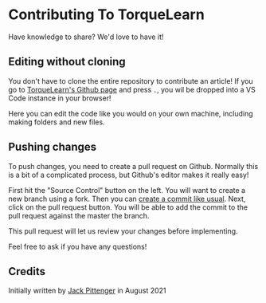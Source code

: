 # Contributing To TorqueLearn

Have knowledge to share? We'd love to have it!

## Editing without cloning

You don't have to clone the entire repository to contribute an article! If you go to [TorqueLearn's Github page](https://github.com/TexasTorque/TorqueLearn) and press `.`, you wil be dropped into a VS Code instance in your browser!

Here you can edit the code like you would on your own machine, including making folders and new files.

## Pushing changes

To push changes, you need to create a pull request on Github. Normally this is a bit of a complicated process, but Github's editor makes it really easy!

First hit the "Source Control" button on the left. You will want to create a new branch using a fork. Then you can [create a commit like usual](Tutorials/Git%20Use/How%20to%20Use%20VSCode%20Git). Next, click on the pull request button. You will be able to add the commit to the pull request against the master the branch. 

This pull request will let us review your changes before implementing. 

Feel free to ask if you have any questions!

## Credits

Initially written by [Jack Pittenger](https://github.com/realSaddy) in August 2021
